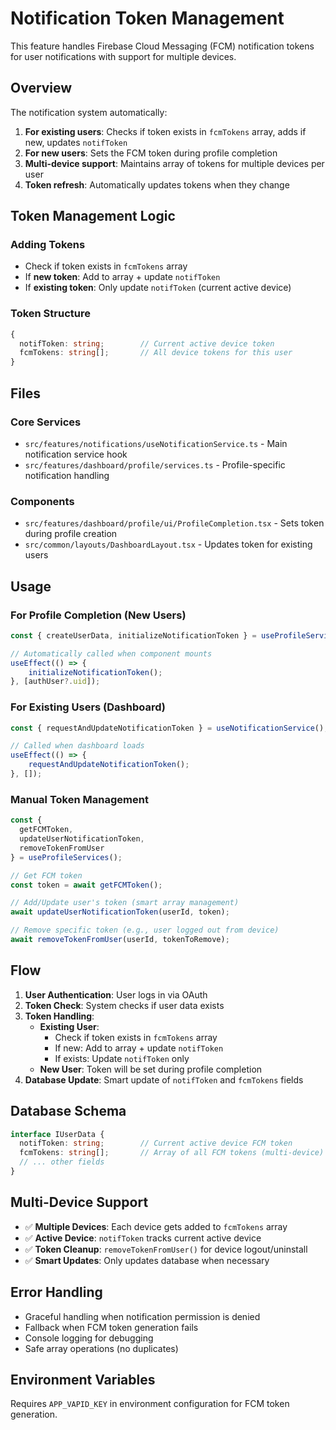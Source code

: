 # Notification Token Management

This feature handles Firebase Cloud Messaging (FCM) notification tokens for user notifications with support for multiple devices.

## Overview

The notification system automatically:
1. **For existing users**: Checks if token exists in `fcmTokens` array, adds if new, updates `notifToken`
2. **For new users**: Sets the FCM token during profile completion
3. **Multi-device support**: Maintains array of tokens for multiple devices per user
4. **Token refresh**: Automatically updates tokens when they change

## Token Management Logic

### Adding Tokens
- Check if token exists in `fcmTokens` array
- If **new token**: Add to array + update `notifToken` 
- If **existing token**: Only update `notifToken` (current active device)

### Token Structure
```typescript
{
  notifToken: string;        // Current active device token
  fcmTokens: string[];       // All device tokens for this user
}
```

## Files

### Core Services
- `src/features/notifications/useNotificationService.ts` - Main notification service hook
- `src/features/dashboard/profile/services.ts` - Profile-specific notification handling

### Components
- `src/features/dashboard/profile/ui/ProfileCompletion.tsx` - Sets token during profile creation
- `src/common/layouts/DashboardLayout.tsx` - Updates token for existing users

## Usage

### For Profile Completion (New Users)
```typescript
const { createUserData, initializeNotificationToken } = useProfileServices();

// Automatically called when component mounts
useEffect(() => {
    initializeNotificationToken();
}, [authUser?.uid]);
```

### For Existing Users (Dashboard)
```typescript
const { requestAndUpdateNotificationToken } = useNotificationService();

// Called when dashboard loads
useEffect(() => {
    requestAndUpdateNotificationToken();
}, []);
```

### Manual Token Management
```typescript
const { 
  getFCMToken, 
  updateUserNotificationToken,
  removeTokenFromUser 
} = useProfileServices();

// Get FCM token
const token = await getFCMToken();

// Add/Update user's token (smart array management)
await updateUserNotificationToken(userId, token);

// Remove specific token (e.g., user logged out from device)
await removeTokenFromUser(userId, tokenToRemove);
```

## Flow

1. **User Authentication**: User logs in via OAuth
2. **Token Check**: System checks if user data exists
3. **Token Handling**:
   - **Existing User**: 
     - Check if token exists in `fcmTokens` array
     - If new: Add to array + update `notifToken`
     - If exists: Update `notifToken` only
   - **New User**: Token will be set during profile completion
4. **Database Update**: Smart update of `notifToken` and `fcmTokens` fields

## Database Schema

```typescript
interface IUserData {
  notifToken: string;        // Current active device FCM token
  fcmTokens: string[];       // Array of all FCM tokens (multi-device)
  // ... other fields
}
```

## Multi-Device Support

- ✅ **Multiple Devices**: Each device gets added to `fcmTokens` array
- ✅ **Active Device**: `notifToken` tracks current active device
- ✅ **Token Cleanup**: `removeTokenFromUser()` for device logout/uninstall
- ✅ **Smart Updates**: Only updates database when necessary

## Error Handling

- Graceful handling when notification permission is denied
- Fallback when FCM token generation fails
- Console logging for debugging
- Safe array operations (no duplicates)

## Environment Variables

Requires `APP_VAPID_KEY` in environment configuration for FCM token generation.
